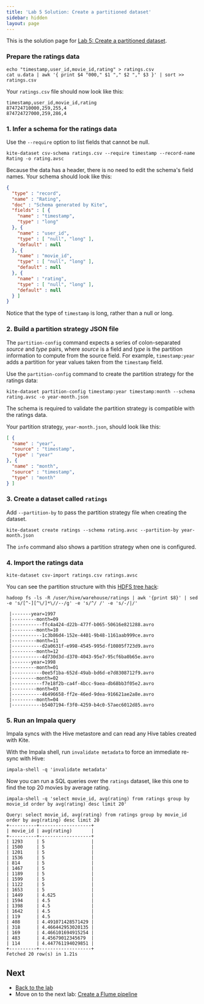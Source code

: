 ```yaml
---
title: 'Lab 5 Solution: Create a partitioned dataset'
sidebar: hidden
layout: page
---
```


This is the solution page for [Lab 5: Create a partitioned dataset][lab-5].

### Prepare the ratings data

```
echo "timestamp,user_id,movie_id,rating" > ratings.csv
cat u.data | awk '{ print $4 "000," $1 "," $2 "," $3 }' | sort >> ratings.csv
```

Your `ratings.csv` file should now look like this:

```
timestamp,user_id,movie_id,rating
874724710000,259,255,4
874724727000,259,286,4
```

### 1. Infer a schema for the ratings data

Use the `--require` option to list fields that cannot be null.

```
kite-dataset csv-schema ratings.csv --require timestamp --record-name Rating -o rating.avsc
```

Because the data has a header, there is no need to edit the schema's field names. Your schema should look like this:

```json
{
  "type" : "record",
  "name" : "Rating",
  "doc" : "Schema generated by Kite",
  "fields" : [ {
    "name" : "timestamp",
    "type" : "long"
  }, {
    "name" : "user_id",
    "type" : [ "null", "long" ],
    "default" : null
  }, {
    "name" : "movie_id",
    "type" : [ "null", "long" ],
    "default" : null
  }, {
    "name" : "rating",
    "type" : [ "null", "long" ],
    "default" : null
  } ]
}
```

Notice that the type of `timestamp` is long, rather than a null or long.

### 2. Build a partition strategy JSON file

The `partition-config` command expects a series of colon-separated _source_ and _type_ pairs, where _source_ is a field and _type_ is the partition information to compute from the source field. For example, `timestamp:year` adds a partition for year values taken from the `timestamp` field.

Use the `partition-config` command to create the partition strategy for the ratings data:

```
kite-dataset partition-config timestamp:year timestamp:month --schema rating.avsc -o year-month.json
```

The schema is required to validate the partition strategy is compatible with the ratings data.

Your partition strategy, `year-month.json`, should look like this:

```json
[ {
  "name" : "year",
  "source" : "timestamp",
  "type" : "year"
}, {
  "name" : "month",
  "source" : "timestamp",
  "type" : "month"
} ]
```

### 3. Create a dataset called `ratings`

Add `--partition-by` to pass the partition strategy file when creating the dataset.

```
kite-dataset create ratings --schema rating.avsc --partition-by year-month.json
```

The `info` command also shows a partition strategy when one is configured.

### 4. Import the ratings data

```
kite-dataset csv-import ratings.csv ratings.avsc
```

You can see the partition structure with this [HDFS tree hack][tree-hack]:

```
hadoop fs -ls -R /user/hive/warehouse/ratings | awk '{print $8}' | sed -e 's/[^-][^\/]*\//--/g' -e 's/^/ /' -e 's/-/|/'
```
```
 |-------year=1997
 |---------month=09
 |-----------ffc4a424-d22b-477f-b065-50616e821288.avro
 |---------month=10
 |-----------1c3b86d4-152e-4401-9b48-1161aab999ce.avro
 |---------month=11
 |-----------d2a0631f-e998-4545-995d-f10805f723d9.avro
 |---------month=12
 |-----------4d730d3d-d370-4043-95e7-95cf6ba0b65e.avro
 |-------year=1998
 |---------month=01
 |-----------0ee5f1ba-652d-49ab-bd6d-e7d8308712f9.avro
 |---------month=02
 |-----------f7e18f2b-ca4f-4bcc-9aea-db68bb3f05e2.avro
 |---------month=03
 |-----------46496658-ff2e-46ed-9dea-916621ae2a8e.avro
 |---------month=04
 |-----------b5407194-f3f0-4259-b4c0-57aec6012d85.avro
```

### 5. Run an Impala query

Impala syncs with the Hive metastore and can read any Hive tables created with Kite.

With the Impala shell, run `invalidate metadata` to force an immediate re-sync with Hive:

```
impala-shell -q 'invalidate metadata'
```

Now you can run a SQL queries over the `ratings` dataset, like this one to find the top 20 movies by average rating.

```
impala-shell -q 'select movie_id, avg(rating) from ratings group by movie_id order by avg(rating) desc limit 20'
```
```
Query: select movie_id, avg(rating) from ratings group by movie_id order by avg(rating) desc limit 20
+----------+-------------------+
| movie_id | avg(rating)       |
+----------+-------------------+
| 1293     | 5                 |
| 1500     | 5                 |
| 1201     | 5                 |
| 1536     | 5                 |
| 814      | 5                 |
| 1467     | 5                 |
| 1189     | 5                 |
| 1599     | 5                 |
| 1122     | 5                 |
| 1653     | 5                 |
| 1449     | 4.625             |
| 1594     | 4.5               |
| 1398     | 4.5               |
| 1642     | 4.5               |
| 119      | 4.5               |
| 408      | 4.491071428571429 |
| 318      | 4.466442953020135 |
| 169      | 4.466101694915254 |
| 483      | 4.45679012345679  |
| 114      | 4.447761194029851 |
+----------+-------------------+
Fetched 20 row(s) in 1.21s
```

[tree-hack]: https://stackoverflow.com/questions/14515266/how-to-print-file-tree-with-hadoop

## Next

* [Back to the lab][lab-5]
* Move on to the next lab: [Create a Flume pipeline][lab-6]

[lab-5]: 5-create-a-partitioned-dataset.html
[lab-6]: 6-create-a-flume-pipeline.html
